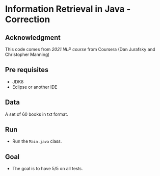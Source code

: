 # Information Retrieval in Java - Correction

## Acknowledgment

This code comes from _2021 NLP course_ from Coursera (Dan Jurafsky and Christopher Manning)

## Pre requisites

- JDK8
- Eclipse or another IDE

## Data

A set of 60 books in txt format.

## Run

- Run the `Main.java` class.

## Goal

- The goal is to have 5/5 on all tests.